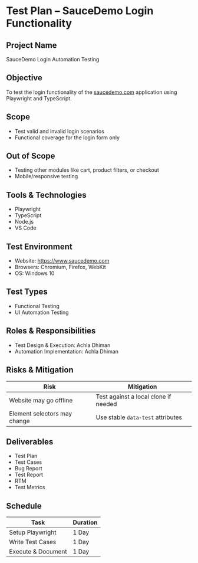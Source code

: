 # Test Plan – SauceDemo Login Functionality

## Project Name
SauceDemo Login Automation Testing

## Objective
To test the login functionality of the [saucedemo.com](https://www.saucedemo.com) application using Playwright and TypeScript.

## Scope
- Test valid and invalid login scenarios
- Functional coverage for the login form only

## Out of Scope
- Testing other modules like cart, product filters, or checkout
- Mobile/responsive testing

## Tools & Technologies
- Playwright
- TypeScript
- Node.js
- VS Code

## Test Environment
- Website: https://www.saucedemo.com
- Browsers: Chromium, Firefox, WebKit
- OS: Windows 10

## Test Types
- Functional Testing
- UI Automation Testing

## Roles & Responsibilities
- Test Design & Execution: Achla Dhiman
- Automation Implementation: Achla Dhiman

## Risks & Mitigation
| Risk                        | Mitigation                          |
|-----------------------------|--------------------------------------|
| Website may go offline      | Test against a local clone if needed |
| Element selectors may change| Use stable `data-test` attributes    |

## Deliverables
- Test Plan
- Test Cases
- Bug Report
- Test Report
- RTM
- Test Metrics

## Schedule
| Task                | Duration |
|---------------------|----------|
| Setup Playwright    | 1 Day    |
| Write Test Cases    | 1 Day    |
| Execute & Document  | 1 Day    |
